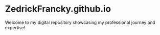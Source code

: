 # ZedrickFrancky.github.io
Welcome to my digital repository showcasing my professional journey and expertise!
